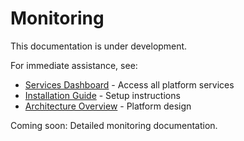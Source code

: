 # Monitoring

This documentation is under development. 

For immediate assistance, see:
- [Services Dashboard](services.md) - Access all platform services
- [Installation Guide](installation.md) - Setup instructions
- [Architecture Overview](architecture.md) - Platform design

Coming soon: Detailed monitoring documentation.
